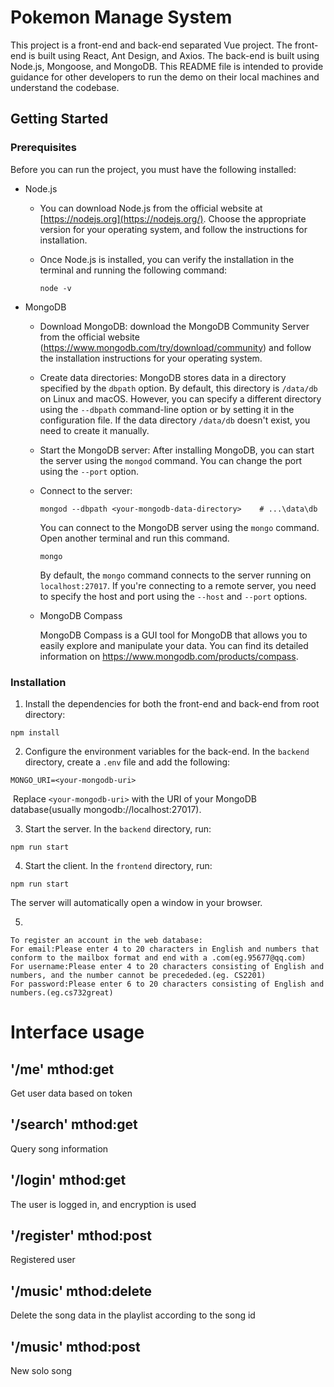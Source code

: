 # Pokemon Manage System

This project is a front-end and back-end separated Vue project. The front-end is built using React, Ant Design, and Axios. The back-end is built using Node.js, Mongoose, and MongoDB. This README file is intended to provide guidance for other developers to run the demo on their local machines and understand the codebase.

## Getting Started

### Prerequisites

Before you can run the project, you must have the following installed:

- Node.js

  - You can download Node.js from the official website at [https://nodejs.org](https://nodejs.org/). Choose the appropriate version for your operating system, and follow the instructions for installation.

  - Once Node.js is installed, you can verify the installation in the terminal and running the following command:

    ```
    node -v
    ```

- MongoDB

  - Download MongoDB: download the MongoDB Community Server from the official website (https://www.mongodb.com/try/download/community) and follow the installation instructions for your operating system.

  - Create data directories: MongoDB stores data in a directory specified by the `dbpath` option. By default, this directory is `/data/db` on Linux and macOS. However, you can specify a different directory using the `--dbpath` command-line option or by setting it in the configuration file. If the data directory `/data/db` doesn't exist, you need to create it manually.

  - Start the MongoDB server: After installing MongoDB, you can start the server using the `mongod` command. You can change the port using the `--port` option.

  - Connect to the server: 

    `````
    mongod --dbpath <your-mongodb-data-directory>    # ...\data\db
    `````

    You can connect to the MongoDB server using the `mongo` command. Open another terminal and run this command.

    ```
    mongo
    ```

    By default, the `mongo` command connects to the server running on `localhost:27017`. If you're connecting to a remote server, you need to specify the host and port using the `--host` and `--port` options.

  - MongoDB Compass

    MongoDB Compass is a GUI tool for MongoDB that allows you to easily explore and manipulate your data. You can find its detailed information on https://www.mongodb.com/products/compass.

### Installation

1. Install the dependencies for both the front-end and back-end from root directory:

```
npm install
```

2. Configure the environment variables for the back-end. In the `backend` directory, create a `.env` file and add the following:

```
MONGO_URI=<your-mongodb-uri>
```

​		Replace `<your-mongodb-uri>` with the URI of your MongoDB database(usually mongodb://localhost:27017).

3. Start the server. In the `backend` directory, run:

```
npm run start
```

4. Start the client. In the `frontend` directory, run:

```
npm run start
```
The server will automatically open a window in your browser.

5. 
```
To register an account in the web database:
For email:Please enter 4 to 20 characters in English and numbers that conform to the mailbox format and end with a .com(eg.95677@qq.com)
For username:Please enter 4 to 20 characters consisting of English and numbers, and the number cannot be precededed.(eg. CS2201)
For password:Please enter 6 to 20 characters consisting of English and numbers.(eg.cs732great)
```

# Interface usage

## '/me' mthod:get
Get user data based on token
## '/search' mthod:get
Query song information
## '/login' mthod:get
The user is logged in, and encryption is used
## '/register' mthod:post
Registered user
## '/music' mthod:delete
Delete the song data in the playlist according to the song id
## '/music' mthod:post
New solo song



